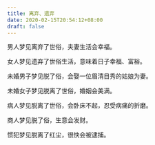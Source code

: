 ```yaml
---
title: 离弃、遗弃
date: 2020-02-15T20:54:12+08:00
draft: false
---
```


男人梦见离弃了世俗，夫妻生活会幸福。


女人梦见遗弃了世俗生活，意味着日子幸福、富裕。


未婚男子梦见脱了俗，会娶一位眉清目秀的姑娘为妻。


未婚女子梦见脱离了世俗，婚姻会美满。


病人梦见脱离了世俗，会卧床不起，忍受病痛的折磨。


商人梦见脱了俗，生意会发财。


惯犯梦见脱离了红尘，很快会被逮捕。
